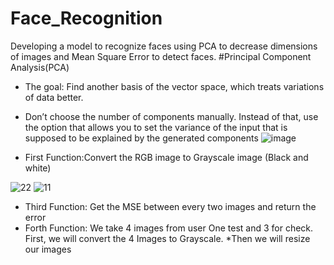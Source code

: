 # Face_Recognition
Developing a model to recognize faces using PCA to decrease dimensions  of images and Mean Square Error to detect faces.
#Principal Component Analysis(PCA)
* The goal: Find another basis of the vector space, which treats variations of data better. 

* Don’t choose the number of components manually. Instead of that, use the option that allows you to set the variance of the input that is supposed to be explained by the generated components
![image](https://user-images.githubusercontent.com/75946833/174461680-d017cbbd-2c76-42ae-b3ed-a00d72dbfe54.png)
* First Function:Convert the RGB image to Grayscale image (Black and white)

![22](https://user-images.githubusercontent.com/75946833/174462002-62a62cbf-b018-4f5d-80db-036187ec8a7e.JPG) ![11](https://user-images.githubusercontent.com/75946833/174462023-5e510e98-2828-43e2-8195-fa47caa38d80.JPG)

* Third Function:
Get the MSE between every two images and return the error
* Forth Function:
We take 4 images from user
One test and 3 for check.
First, we will convert the 4
Images to Grayscale.
*Then we will resize our images
